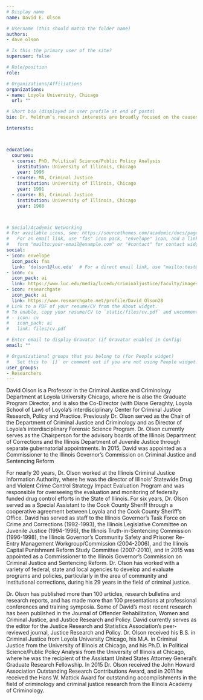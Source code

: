 ```yaml
---
# Display name
name: David E. Olson

# Username (this should match the folder name)
authors:
- dave_olson

# Is this the primary user of the site?
superuser: false

# Role/position
role:

# Organizations/Affiliations
organizations:
- name: Loyola University, Chicago
  url: ""

# Short bio (displayed in user profile at end of posts)
bio: Dr. Meldrum’s research interests are broadly focused on the causes of juvenile and young adult offending.

interests:



education:
  courses:
  - course: PhD, Political Science/Public Policy Analysis
    institution: University of Illinois, Chicago
    year: 1996
  - course: MA, Criminal Justice
    institution: University of Illinois, Chicago
    year: 1991
  - course: BS, Criminal Justice
    institution: University of Illinois, Chicago
    year: 1988



# Social/Academic Networking
# For available icons, see: https://sourcethemes.com/academic/docs/page-builder/#icons
#   For an email link, use "fas" icon pack, "envelope" icon, and a link in the
#   form "mailto:your-email@example.com" or "#contact" for contact widget.
social:
- icon: envelope
  icon_pack: fas
  link: 'dolson1@luc.edu'  # For a direct email link, use "mailto:test@example.org".
- icon: cv
  icon_pack: ai
  link: https://www.luc.edu/media/lucedu/criminaljustice/faculty/images/olsonVita.pdf
- icon: researchgate
  icon_pack: ai
  link: https://www.researchgate.net/profile/David_Olson28
# Link to a PDF of your resume/CV from the About widget.
# To enable, copy your resume/CV to `static/files/cv.pdf` and uncomment the lines below.
# - icon: cv
#   icon_pack: ai
#   link: files/cv.pdf

# Enter email to display Gravatar (if Gravatar enabled in Config)
email: ""

# Organizational groups that you belong to (for People widget)
#   Set this to `[]` or comment out if you are not using People widget.
user_groups:
- Researchers
---
```


David Olson is a Professor in the Criminal Justice and Criminology Department at Loyola University Chicago, where he is also the Graduate Program Director, and is also the Co-Director (with Diane Geraghty, Loyola School of Law) of Loyola’s interdisciplinary Center for Criminal Justice Research, Policy and Practice. Previously Dr. Olson served as the Chair of the Department of Criminal Justice and Criminology and as Director of Loyola’s interdisciplinary Forensic Science Program. Dr. Olson currently serves as the Chairperson for the advisory boards of the Illinois Department of Corrections and the Illinois Department of Juvenile Justice through separate gubernatorial appointments. In 2015, David was appointed as a Commissioner to the Illinois Governor’s Commission on Criminal Justice and Sentencing Reform

For nearly 20 years, Dr. Olson worked at the Illinois Criminal Justice Information Authority, where he was the director of Illinois’ Statewide Drug and Violent Crime Control Strategy Impact Evaluation Program and was responsible for overseeing the evaluation and monitoring of federally funded drug control efforts in the State of Illinois. For six years, Dr. Olson served as a Special Assistant to the Cook County Sheriff through a cooperative agreement between Loyola and the Cook County Sheriff’s Office. David has served as staff to the Illinois Governor’s Task Force on Crime and Corrections (1992-1993), the Illinois Legislative Committee on Juvenile Justice (1994-1996), the Illinois Truth-in-Sentencing Commission (1996-1998), the Illinois Governor’s Community Safety and Prisoner Re-Entry Management Workgroup/Commission (2004-2006), and the Illinois Capital Punishment Reform Study Committee (2007-2010), and in 2015 was appointed as a Commissioner to the Illinois Governor’s Commission on Criminal Justice and Sentencing Reform. Dr. Olson has worked with a variety of federal, state and local agencies to develop and evaluate programs and policies, particularly in the area of community and institutional corrections, during his 29 years in the field of criminal justice.

Dr. Olson has published more than 100 articles, research bulletins and research reports, and has made more than 100 presentations at professional conferences and training symposia. Some of David’s most recent research has been published in the Journal of Offender Rehabilitation, Women and Criminal Justice, and Justice Research and Policy. David currently serves as the editor for the Justice Research and Statistics Association’s peer-reviewed journal, Justice Research and Policy. Dr. Olson received his B.S. in Criminal Justice from Loyola University Chicago, his M.A. in Criminal Justice from the University of Illinois at Chicago, and his Ph.D. in Political Science/Public Policy Analysis from the University of Illinois at Chicago, where he was the recipient of the Assistant United States Attorney General’s Graduate Research Fellowship. In 2015 Dr. Olson received the John Howard Association Outstanding Research Contributions Award, and in 2011 he received the Hans W. Mattick Award for outstanding accomplishments in the field of criminology and criminal justice research from the Illinois Academy of Criminology.